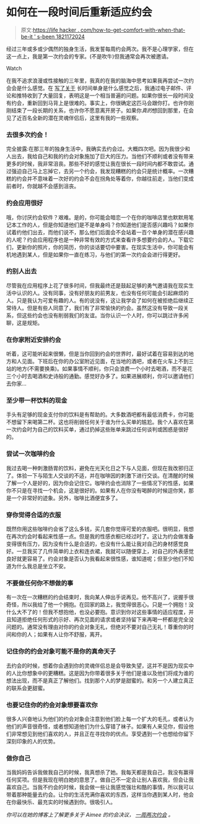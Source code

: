 # 如何在一段时间后重新适应约会

> 原文:[https://life hacker . com/how-to-get-comfort-with-when-that-be-it ' s-been 1821172024](https://lifehacker.com/how-to-get-comfortable-with-dating-again-when-its-been-1821172024)

经过三年或多或少偶然的独身生活，我发誓每周约会两次。我不是心理学家，但在这一点上，我是第一次约会的专家。(不是吹牛)但我通常会再次被邀请。

Watch

在我不追求浪漫或性接触的三年里，我真的在我的脑海中思考如果我再尝试一次约会会是什么感觉。在 [写了关于](https://jezebel.com/when-can-i-say-ill-be-alone-forever-1790274012#_ga=2.238159872.1221132459.1514299940-402151780.1496325830) 长时间单身是什么感觉之后，我通过电子邮件、评论和推特收到了大量回复，表明这是一个相当普遍的问题。如果你很长一段时间没有约会，重新回到马背上是很难的。事实上，你很确定这匹马会跟你打。也许你刚刚结束了一段长期的关系，也许你不愿意离开房子。如果你*真的*想回到那里，在会见了近百名全新的潜在灵魂伴侣后，这里有我的一些观察。

### 去很多次约会！

完全披露:在那三年的独身生活中，我确实去约会过。大概四次吧。因为我很少和人出去，我给自己和我的约会对象施加了巨大的压力。当他们不顺利或者没有带来更多的时候，我非常沮丧。那些不好的感觉让我在很长一段时间内都不敢尝试。通过强迫自己马上忘掉它，去另一个约会，我发现糟糕的约会只是统计概率。一次糟糕的约会并不意味着一次好的约会不会在拐角处等着你，你越往前走，当他们变成前者时，你就越不会感到沮丧。

### 约会应用很好

哦，你讨厌约会软件？艰难。是的，你可能会暗恋一个在你的咖啡店里也默默用笔记本工作的人，但是你知道他们是不是单身吗？你知道他们是否感兴趣吗？如果你试着约他们出去，而他们说不，那么他们后面会不会站着一百个单身的潜在感兴趣的人呢？约会应用程序也是一种非常有效的方式来查看许多想要约会的人。下载它们，更新你的照片，你的简历，你的谈话要切中要害。在现实生活中，你可能会有机地遇到某人，但是如果你一直在练习，与他们的第一次约会会进行得更好。

### 约别人出去

尽管我在应用程序上花了很多时间，但我最终还是鼓起足够的勇气邀请我在现实生活中认识的人。没有同事，没有好朋友的前男友，也没有任何可能会引起麻烦的人。只是我认为可爱有趣的人。有的说没有，这让我学会了如何在被拒绝后继续正常待人。但是有些人同意了，我们有了非常愉快的约会。虽然这没有导致一段关系，但这些约会也没有削弱我们的友谊。当你认识一个人时，你可以跳过许多闲聊，这是规矩。

### 在你家附近安排约会

听着，这可能听起来很懒，但是当你回到约会的世界时，最好试着在容易到达的地方和人见面。下班后在你的办公室附近见面，在当地的酒吧，或者在火车上不到三站的地方(不需要换乘)。如果事情不顺利，你只会浪费一个小时去喝酒，而不是花三个小时去喝酒和史诗般的通勤。感觉好办多了。如果进展顺利，你可以邀请他们去你家...

### 至少带一杯饮料的现金

手头有足够的现金支付你的饮料是有帮助的。大多数酒吧都有最低消费卡，你可能不想留下来喝第二杯。这也将削弱任何关于谁为什么买单的尴尬。我个人喜欢在第一次约会时为自己的饮料买单，通过扔掉这些账单来跳过任何谈判或困惑是很好的。

### 尝试一次咖啡约会

我过去喝一种刺激肠胃的饮料，避免在光天化日之下与人见面，但现在我改邪归正了。体验一下与陌生人交谈的不适，并在咖啡因的刺激下进行交谈。在清醒的时候了解一个人是好的，因为你会记住它。咖啡约会也消除了一些情况下的性感，如果你不只是在寻找一个机会，这是很好的。如果有人在你没有喝醉的时候逗你笑，那是一个非常好的迹象。另外，咖啡比酒便宜多了。

### 穿你觉得合适的衣服

既然你用这些咖啡约会省了这么多钱，买几套你觉得可爱的衣服吧。很明显，我想在再次约会时看起来性感一点。但是我的性感衣橱已经过时了。这让为约会做准备变得很有压力，因为没有什么是合适的，也没有什么能让我对自己的身材感觉良好。一旦我买了几件简单的上衣和连衣裙，我就可以随便穿上，对自己的外表感觉良好就更容易了。约会对象是否认为我看起来很性感，谁知道呢；但至少他们不知道为什么我总是坐立不安。

### 不要做任何你不想做的事

有一次在一次糟糕的约会结束时，我向某人伸出手说再见。他不高兴了，说握手很奇怪，所以我给了他一个拥抱。在回家的路上，我觉得很恶心。只是一个拥抱！没什么大不了的！但我不想抱他，也没必要抱。意识到你对这些事情的适应程度，并且知道拒绝任何形式的示好、再次见面的请求或者坚持留下来再喝一杯都是完全没问题的。通常没有理由对你的约会对象无礼，但绝对不要对自己无礼！尊重你的时间和你的人；如果有人让你不舒服，离开。

### 记住你的约会对象可能不是你的真命天子

去约会的时候，想着你会遇到你的灵魂伴侣总是会导致失望，这并不是因为现实中的人比你想象中的更糟糕。这是因为你带着很多关于他们是谁以及他们将成为谁的想法出现，而不是真正了解他们。找到那个人的梦是甜蜜的。和另一个人建立真正的联系会更甜蜜。

### 也要记住你的约会对象想要喜欢你

很多人兴奋地认为他们的约会对象会注意到他们脸上每一个扩大的毛孔，或者认为他们的声音很奇怪，或者想知道他们为什么穿错了袜子。如果有人来见你，假设他们非常想见到他们喜欢的人，并且正在寻找你的优点。享受遇到一个也想给你留下深刻印象的人的优势。

### 做你自己

当我妈妈告诉我做我自己的时候，我真想杀了她。我每天都是我自己，我没有赢得任何奖项。但是我现在明白她的意思了。做自己不一定会让别人喜欢我，但会让我喜欢自己。当我不约会的时候，我会做一些让我感觉强壮和酷的事情，所以我可以带着那种能量去约会。让你的生活充满你喜欢的东西，这样当你遇到某人时，他会在你最快乐、最充实的时候遇到你。很吸引人。

*你可以在她的博客上了解更多关于 Aimee 的约会决议，* [*一周两次约会*](https://2datesaweek.tumblr.com/post/161566388285/the-resolution) *。*